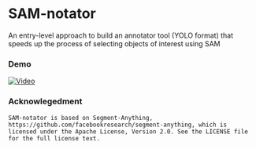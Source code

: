 # SAM-notator
An entry-level approach to build an annotator tool (YOLO format) that speeds up the process of selecting objects of interest using SAM

### Demo

[![Video](https://img.youtube.com/vi/9W1M8kxq8ms/0.jpg)](https://www.youtube.com/watch?v=9W1M8kxq8ms)


### Acknowlegedment
`
SAM-notator is based on Segment-Anything, https://github.com/facebookresearch/segment-anything, which is licensed under the Apache License, Version 2.0.
See the LICENSE file for the full license text.
`